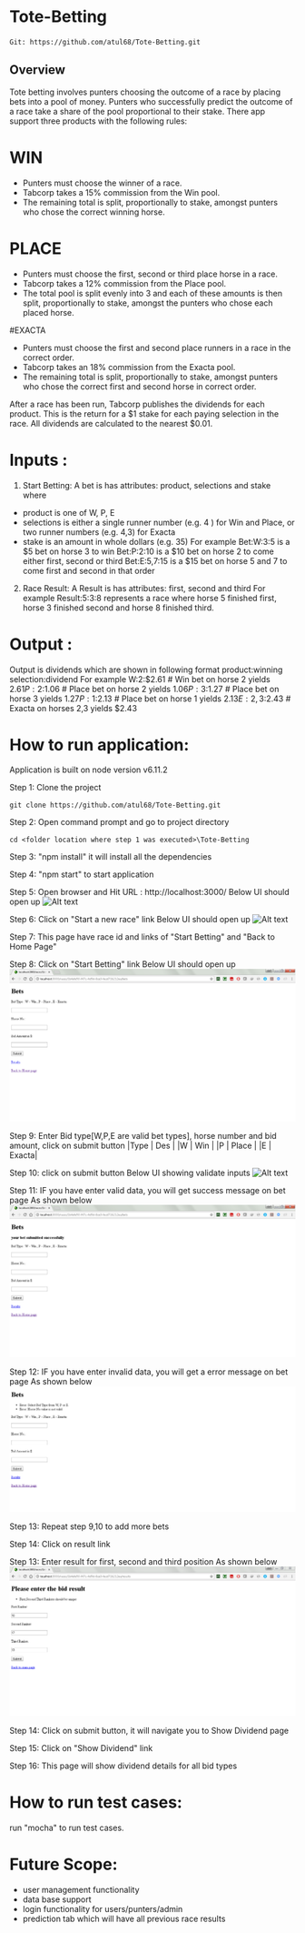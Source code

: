 # Tote-Betting

```
Git: https://github.com/atul68/Tote-Betting.git
```

## Overview
Tote betting involves punters choosing the outcome of a race by placing bets into a pool of money. Punters who successfully predict the outcome of a race take a share of the pool proportional to their stake. There app support three products with the following rules:

# WIN
- Punters must choose the winner of a race.
- Tabcorp takes a 15% commission from the Win pool.
- The remaining total is split, proportionally to stake, amongst punters who chose the correct winning horse.

# PLACE
- Punters must choose the first, second or third place horse in a race.
- Tabcorp takes a 12% commission from the Place pool.
- The total pool is split evenly into 3 and each of these amounts is then split, proportionally to stake, amongst the punters who chose each placed horse.

#EXACTA
- Punters must choose the first and second place runners in a race in the correct order.
- Tabcorp takes an 18% commission from the Exacta pool.
- The remaining total is split, proportionally to stake, amongst punters who chose the correct first and second horse in correct order.

After a race has been run, Tabcorp publishes the dividends for each product. This is the return for a $1 stake for each paying selection in the race. All dividends are calculated to the nearest $0.01.

# Inputs :

1. Start Betting: A bet is has attributes: product, selections and stake where
- product is one of W, P, E
- selections is either a single runner number (e.g. 4 ) for Win and Place, or two runner numbers (e.g. 4,3) for Exacta
- stake is an amount in whole dollars (e.g. 35)
For example
Bet:W:3:5 is a $5 bet on horse 3 to win
Bet:P:2:10 is a $10 bet on horse 2 to come either first, second or third
Bet:E:5,7:15 is a $15 bet on horse 5 and 7 to come first and second in that order

2. Race Result: A Result is has attributes: first, second and third
For example
Result:5:3:8 represents a race where horse 5 finished first, horse 3 finished second and horse 8 finished third.

# Output :
Output is dividends which are shown in following format product:winning selection:dividend
For example W:2:$2.61 # Win bet on horse 2 yields $2.61 P:2:$1.06 # Place bet on horse 2 yields $1.06 P:3:$1.27 # Place bet on horse 3 yields $1.27 P:1:$2.13 # Place bet on horse 1 yields $2.13 E:2,3:$2.43 # Exacta on horses 2,3 yields $2.43

# How to run application:
Application is built on node version v6.11.2

Step 1: Clone the project
```
git clone https://github.com/atul68/Tote-Betting.git
```
Step 2: Open command prompt and go to project directory

```
cd <folder location where step 1 was executed>\Tote-Betting
```
Step 3: "npm install" it will install all the dependencies

Step 4: "npm start" to start application

Step 5: Open browser and Hit URL : http://localhost:3000/
        Below UI should open up
![Alt text](D:\projects\tapcorp\Tote-Betting\images\homepage.PNG?raw=true "Home Page")

Step 6: Click on "Start a new race" link
        Below UI should open up
![Alt text](D:\projects\tapcorp\Tote-Betting\images\mainpage.PNG?raw=true "Main Page")

Step 7: This page have race id and links of "Start Betting" and "Back to Home Page"

Step 8: Click on "Start Betting" link
        Below UI should open up
![Alt text](\images\bet.PNG?raw=true "Bet Page")

Step 9: Enter Bid type[W,P,E are valid bet types], horse number and bid amount, click on submit button
|Type   | Des   |
|W      | Win   |
|P      | Place |
|E      | Exacta|


Step 10: click on submit button
        Below UI showing validate inputs
![Alt text](\images\betswithValiddata.PNG?raw=true "Bet Page")

Step 11: IF you have enter valid data, you will get success message on bet page
        As shown below
![Alt text](\images\betSuccessResponse.PNG?raw=true "Bet Page with success message")

Step 12: IF you have enter invalid data, you will get a error message on bet page
         As shown below
![Alt text](\images\betErrorMessage.PNG?raw=true "Bet Page with error message")

Step 13: Repeat step 9,10 to add more bets

Step 14: Click on result link

Step 13: Enter result for first, second and third position
         As shown below
![Alt text](\images\resutlValidInput.PNG?raw=true "Bet Page with error message")

Step 14: Click on submit button, it will navigate you to Show Dividend page

Step 15: Click on "Show Dividend" link

Step 16: This page will show dividend details for all bid types

# How to run test cases:
run "mocha" to run test cases.

# Future Scope:
- user management functionality
- data base support
- login functionality for users/punters/admin
- prediction tab which will have all previous race results

